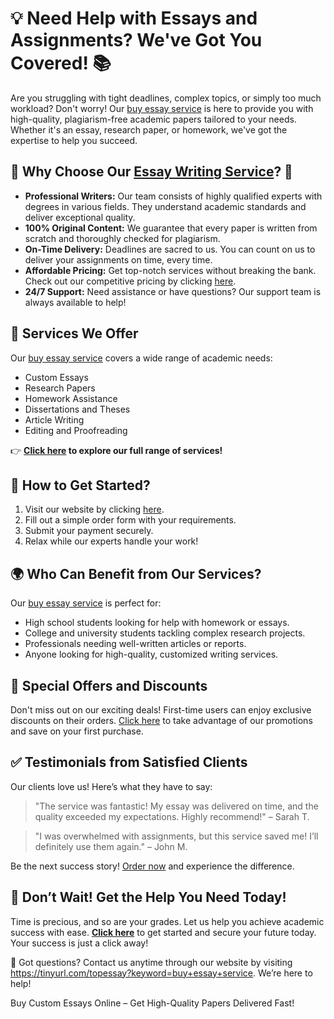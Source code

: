 <h1>💡 Need Help with Essays and Assignments? We've Got You Covered! 📚</h1>

<p>Are you struggling with tight deadlines, complex topics, or simply too much workload? Don't worry! Our <a href="https://tinyurl.com/topessay?keyword=buy+essay+service" target="_blank">buy essay service</a> is here to provide you with high-quality, plagiarism-free academic papers tailored to your needs. Whether it's an essay, research paper, or homework, we've got the expertise to help you succeed.</p>

<h2>🌟 Why Choose Our <a href="https://tinyurl.com/topessay?keyword=buy+essay+service" target="_blank">Essay Writing Service</a>? 🌟</h2>

<ul>
  <li><strong>Professional Writers:</strong> Our team consists of highly qualified experts with degrees in various fields. They understand academic standards and deliver exceptional quality.</li>
  <li><strong>100% Original Content:</strong> We guarantee that every paper is written from scratch and thoroughly checked for plagiarism.</li>
  <li><strong>On-Time Delivery:</strong> Deadlines are sacred to us. You can count on us to deliver your assignments on time, every time.</li>
  <li><strong>Affordable Pricing:</strong> Get top-notch services without breaking the bank. Check out our competitive pricing by clicking <a href="https://tinyurl.com/topessay?keyword=buy+essay+service" target="_blank">here</a>.</li>
  <li><strong>24/7 Support:</strong> Need assistance or have questions? Our support team is always available to help!</li>
</ul>

<h2>📖 Services We Offer</h2>
<p>Our <a href="https://tinyurl.com/topessay?keyword=buy+essay+service" target="_blank">buy essay service</a> covers a wide range of academic needs:</p>
<ul>
  <li>Custom Essays</li>
  <li>Research Papers</li>
  <li>Homework Assistance</li>
  <li>Dissertations and Theses</li>
  <li>Article Writing</li>
  <li>Editing and Proofreading</li>
</ul>
<p>👉 <strong><a href="https://tinyurl.com/topessay?keyword=buy+essay+service" target="_blank">Click here</a> to explore our full range of services!</strong></p>

<h2>🔗 How to Get Started?</h2>
<ol>
  <li>Visit our website by clicking <a href="https://tinyurl.com/topessay?keyword=buy+essay+service" target="_blank">here</a>.</li>
  <li>Fill out a simple order form with your requirements.</li>
  <li>Submit your payment securely.</li>
  <li>Relax while our experts handle your work!</li>
</ol>

<h2>🌍 Who Can Benefit from Our Services?</h2>
<p>Our <a href="https://tinyurl.com/topessay?keyword=buy+essay+service" target="_blank">buy essay service</a> is perfect for:</p>
<ul>
  <li>High school students looking for help with homework or essays.</li>
  <li>College and university students tackling complex research projects.</li>
  <li>Professionals needing well-written articles or reports.</li>
  <li>Anyone looking for high-quality, customized writing services.</li>
</ul>

<h2>🎉 Special Offers and Discounts</h2>
<p>Don't miss out on our exciting deals! First-time users can enjoy exclusive discounts on their orders. <a href="https://tinyurl.com/topessay?keyword=buy+essay+service" target="_blank">Click here</a> to take advantage of our promotions and save on your first purchase.</p>

<h2>✅ Testimonials from Satisfied Clients</h2>
<p>Our clients love us! Here’s what they have to say:</p>
<blockquote>
  "The service was fantastic! My essay was delivered on time, and the quality exceeded my expectations. Highly recommend!" – Sarah T.
</blockquote>
<blockquote>
  "I was overwhelmed with assignments, but this service saved me! I’ll definitely use them again." – John M.
</blockquote>
<p>Be the next success story! <a href="https://tinyurl.com/topessay?keyword=buy+essay+service" target="_blank">Order now</a> and experience the difference.</p>

<h2>🚀 Don’t Wait! Get the Help You Need Today!</h2>
<p>Time is precious, and so are your grades. Let us help you achieve academic success with ease. <a href="https://tinyurl.com/topessay?keyword=buy+essay+service" target="_blank"><strong>Click here</strong></a> to get started and secure your future today. Your success is just a click away!</p>

<p>📩 Got questions? Contact us anytime through our website by visiting <a href="https://tinyurl.com/topessay?keyword=buy+essay+service" target="_blank">https://tinyurl.com/topessay?keyword=buy+essay+service</a>. We’re here to help!</p>
Buy Custom Essays Online – Get High-Quality Papers Delivered Fast!
